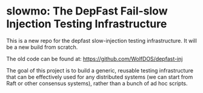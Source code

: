 # slowmo: The DepFast Fail-slow Injection Testing Infrastructure

This is a new repo for the depfast slow-injection testing infrastructure. It will be a new build from scratch.

The old code can be found at: https://github.com/WolfDOS/depfast-inj

The goal of this project is to build a generic, reusable testing infrastructure that can be effectively used for any distributed systems (we can start from Raft or other consensus systems), rather than a bunch of ad hoc scripts.
